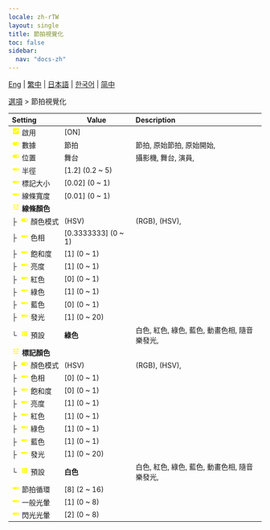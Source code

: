 ```yaml
---
locale: zh-rTW
layout: single
title: 節拍視覺化
toc: false
sidebar:
  nav: "docs-zh"
---
```

[Eng](/dancexr/menu/2025.4/stage/beats_visualizer) | [繁中](/tw/dancexr/menu/2025.4/stage/beats_visualizer) | [日本語](/jp/dancexr/menu/2025.4/stage/beats_visualizer) | [한국어](/kr/dancexr/menu/2025.4/stage/beats_visualizer) | [简中](/zh/dancexr/menu/2025.4/stage/beats_visualizer)

[選項](../menu#選項) > 節拍視覺化



| Setting | Value | Description |
| :--- | --- | :--- |
|<nobr> ![check_on icon](/images/icon/ic_check_on.png)  啟用</nobr>| [ON] | 
|<nobr> ![toggle_on icon](/images/icon/ic_toggle_on.png)  數據</nobr>| 節拍 | 節拍, 原始節拍, 原始開始, 
|<nobr> ![toggle_on icon](/images/icon/ic_toggle_on.png)  位置</nobr>| 舞台 | 攝影機, 舞台, 演員, 
|<nobr> ![slider icon](/images/icon/ic_slider.png)  半徑</nobr>| [1.2] (0.2 ~ 5) | 
|<nobr> ![slider icon](/images/icon/ic_slider.png)  標記大小</nobr>| [0.02] (0 ~ 1) | 
|<nobr> ![slider icon](/images/icon/ic_slider.png)  線條寬度</nobr>| [0.01] (0 ~ 1) | 
|<nobr> ![tune icon](/images/icon/ic_tune.png)  <b>線條顏色</b></nobr>| | 
|<nobr>├&nbsp; ![toggle_on icon](/images/icon/ic_toggle_on.png)  顏色模式</nobr>| (HSV) | (RGB), (HSV), 
|<nobr>├&nbsp; ![slider icon](/images/icon/ic_slider.png)  色相</nobr>| [0.3333333] (0 ~ 1) | 
|<nobr>├&nbsp; ![slider icon](/images/icon/ic_slider.png)  飽和度</nobr>| [1] (0 ~ 1) | 
|<nobr>├&nbsp; ![slider icon](/images/icon/ic_slider.png)  亮度</nobr>| [1] (0 ~ 1) | 
|<nobr>├&nbsp; ![slider icon](/images/icon/ic_slider.png)  紅色</nobr>| [0] (0 ~ 1) | 
|<nobr>├&nbsp; ![slider icon](/images/icon/ic_slider.png)  綠色</nobr>| [1] (0 ~ 1) | 
|<nobr>├&nbsp; ![slider icon](/images/icon/ic_slider.png)  藍色</nobr>| [0] (0 ~ 1) | 
|<nobr>├&nbsp; ![slider icon](/images/icon/ic_slider.png)  發光</nobr>| [1] (0 ~ 20) | 
|<nobr>└&nbsp; ![list icon](/images/icon/ic_list.png)  預設</nobr>| **綠色** | 白色, 紅色, 綠色, 藍色, 動畫色相, 隨音樂發光,  |
|<nobr> ![tune icon](/images/icon/ic_tune.png)  <b>標記顏色</b></nobr>| | 
|<nobr>├&nbsp; ![toggle_on icon](/images/icon/ic_toggle_on.png)  顏色模式</nobr>| (HSV) | (RGB), (HSV), 
|<nobr>├&nbsp; ![slider icon](/images/icon/ic_slider.png)  色相</nobr>| [0] (0 ~ 1) | 
|<nobr>├&nbsp; ![slider icon](/images/icon/ic_slider.png)  飽和度</nobr>| [0] (0 ~ 1) | 
|<nobr>├&nbsp; ![slider icon](/images/icon/ic_slider.png)  亮度</nobr>| [1] (0 ~ 1) | 
|<nobr>├&nbsp; ![slider icon](/images/icon/ic_slider.png)  紅色</nobr>| [1] (0 ~ 1) | 
|<nobr>├&nbsp; ![slider icon](/images/icon/ic_slider.png)  綠色</nobr>| [1] (0 ~ 1) | 
|<nobr>├&nbsp; ![slider icon](/images/icon/ic_slider.png)  藍色</nobr>| [1] (0 ~ 1) | 
|<nobr>├&nbsp; ![slider icon](/images/icon/ic_slider.png)  發光</nobr>| [1] (0 ~ 20) | 
|<nobr>└&nbsp; ![list icon](/images/icon/ic_list.png)  預設</nobr>| **白色** | 白色, 紅色, 綠色, 藍色, 動畫色相, 隨音樂發光,  |
|<nobr> ![slider icon](/images/icon/ic_slider.png)  節拍循環</nobr>| [8] (2 ~ 16) | 
|<nobr> ![slider icon](/images/icon/ic_slider.png)  一般光暈</nobr>| [1] (0 ~ 8) | 
|<nobr> ![slider icon](/images/icon/ic_slider.png)  閃光光暈</nobr>| [2] (0 ~ 8) | 
